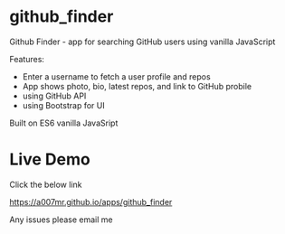 # github_finder
Github Finder - app for searching GitHub users using vanilla JavaScript

Features:

- Enter a username to fetch a user profile and repos
- App shows photo, bio, latest repos, and link to GitHub probile
- using GitHub API
- using Bootstrap for UI

Built on ES6 vanilla JavaSript

# Live Demo
Click the below link

https://a007mr.github.io/apps/github_finder

Any issues please email me
